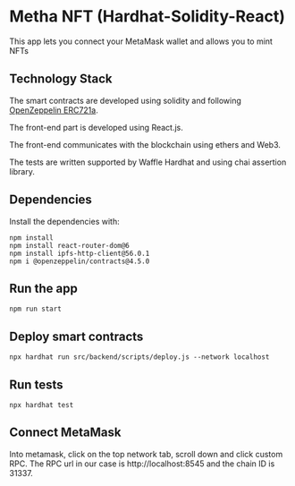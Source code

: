 # Metha NFT (Hardhat-Solidity-React)
This app lets you connect your MetaMask wallet and allows you to mint NFTs

## Technology Stack
The smart contracts are developed using solidity and following [OpenZeppelin ERC721a](https://github.com/chiru-labs/ERC721A).

The front-end part is developed using React.js.

The front-end communicates with the blockchain using ethers and Web3.

The tests are written supported by Waffle Hardhat and using chai assertion library.

## Dependencies
Install the dependencies with:
```
npm install
npm install react-router-dom@6
npm install ipfs-http-client@56.0.1
npm i @openzeppelin/contracts@4.5.0
```

## Run the app
```
npm run start
```

## Deploy smart contracts
```
npx hardhat run src/backend/scripts/deploy.js --network localhost
```

## Run tests
```
npx hardhat test
```

## Connect MetaMask
Into metamask, click on the top network tab, scroll down and click custom RPC. The RPC url in our case is http://localhost:8545 and the chain ID is 31337.
